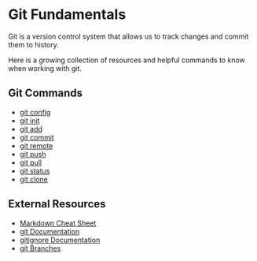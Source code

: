 # Git Fundamentals

Git is a version control system that allows us to track changes and commit them to history.

Here is a growing collection of resources and helpful commands to know when working with git.

## Git Commands
- [git config](./commands/config.md)
- [git init](./commands/Init.md)
- [git add](./commands/add.md)
- [git commit](./commands/commit.md)
- [git remote](./commands/Remote.md)
- [git push](./commands/push.md)
- [git pull](./commands/pull.md)
- [git status](./commands/status.md)
- [git clone](./commands/clone.md)

## External Resources
- [Markdown Cheat Sheet](https://www.markdownguides.org/cheat-sheet/)
- [git Documentation](https://git-scm.com/docs)
- [gitignore Documentation](https://git-scm.com/docs/gitinore)
- [git Branches](https://git-scm.com/book/en/v2/Git-Branching-Branches-in-a-Nutshell)